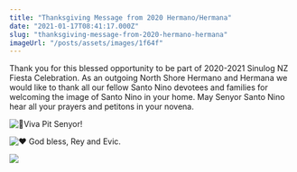 ```yaml
---
title: "Thanksgiving Message from 2020 Hermano/Hermana"
date: "2021-01-17T08:41:17.000Z"
slug: "thanksgiving-message-from-2020-hermano-hermana"
imageUrl: "/posts/assets/images/1f64f"
---
```


Thank you for this blessed opportunity to be part of 2020-2021 Sinulog NZ Fiesta Celebration. As an outgoing North Shore Hermano and Hermana we would like to thank all our fellow Santo Nino devotees and families for welcoming the image of Santo Nino in your home. May Senyor Santo Nino hear all your prayers and petitons in your novena.

![🙏](https://mail.google.com/mail/e/1f64f)Viva Pit Senyor!

![❤](https://mail.google.com/mail/e/2764)️ God bless, Rey and Evic.

[![](https://i0.wp.com/santonino-nz.org/wp-content/uploads/2021/01/Hermana.jpg?resize=581%2C401&ssl=1)](https://i0.wp.com/santonino-nz.org/wp-content/uploads/2021/01/Hermana.jpg?ssl=1)